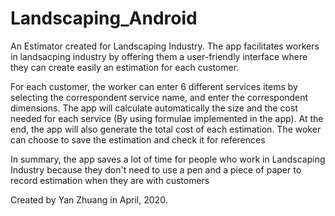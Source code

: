 # Landscaping_Android

An Estimator created for Landscaping Industry. The app facilitates workers in landsacping industry by offering them a 
user-friendly interface where they can create easily an estimation for each customer.

For each customer, the worker can enter 6 different services items by selecting the correspondent service name, and enter the
correspondent dimensions. The app will calculate automatically the size and the cost needed for each service (By using formulae
implemented in the app). At the end, the app will also generate the total cost of each estimation. The woker can choose to save
the estimation and check it for references

In summary, the app saves a lot of time for people who work in Landscaping Industry because they don't need to use a pen and a 
piece of paper to record estimation when they are with customers

Created by Yan Zhuang in April, 2020.

